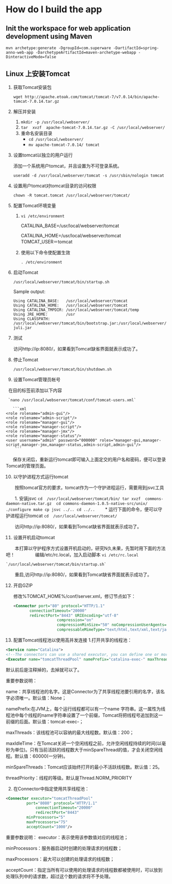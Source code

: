 # How do I build the app

## Init the workspace for web application development using Maven

`mvn archetype:generate -DgroupId=com.superware -DartifactId=spring-anno-web-app -DarchetypeArtifactId=maven-archetype-webapp -DinteractiveMode=false`

## Linux 上安装Tomcat

1. 获取Tomcat安装包

   `wget http://apache.etoak.com/tomcat/tomcat-7/v7.0.14/bin/apache-tomcat-7.0.14.tar.gz`

2. 解压并安装
   1. `mkdir -p /usr/local/webserver/`
   2. `tar  xvzf  apache-tomcat-7.0.14.tar.gz -C /usr/local/webserver/`
   3. 重命名安装目录
      * `cd /usr/local/webserver/`
      * `mv apache-tomcat-7.0.14/ tomcat`

3. 设置tomcat以独立的用户运行

   添加一个系统用户tomcat，并且设置为不可登录系统。 
   
   `useradd -d /usr/local/webserver/tomcat -s /usr/sbin/nologin tomcat`

4. 设置用户tomcat对tomcat目录的访问权限

   `chown -R tomcat.tomcat /usr/local/webserver/tomcat/`

5. 配置Tomcat环境变量
   1. `vi /etc/environment`
   
      CATALINA_BASE=/usr/local/webserver/tomcat
      <p>CATALINA_HOME=/usr/local/webserver/tomcat<br>
      TOMCAT_USER＝tomcat</p>
     
   2. 使用以下命令使配置生效
       
       `. /etc/environment`

6. 启动Tomcat

   `/usr/local/webserver/tomcat/bin/startup.sh`
   
    Sample output:
    ```
    Using CATALINA_BASE:   /usr/local/webserver/tomcat
    Using CATALINA_HOME:   /usr/local/webserver/tomcat
    Using CATALINA_TMPDIR: /usr/local/webserver/tomcat/temp
    Using JRE_HOME:        /usr
    Using CLASSPATH:       /usr/local/webserver/tomcat/bin/bootstrap.jar:/usr/local/webserver/tomcat/bin/tomcat-juli.jar
    ```
   
7. 测试

   访问http&#58;//ip:8080/，如果看到Tomcat缺省界面就表示成功了。

8. 停止Tomcat

   `/usr/local/webserver/tomcat/bin/shutdown.sh`

9. 设置Tomcat管理员帐号
     
     在目的标签前添加以下内容
   
     `nano /usr/local/webserver/tomcat/conf/tomcat-users.xml`
 
       ```xml
    <role rolename="admin-gui"/>
    <role rolename="admin-script"/>
    <role rolename="manager-gui"/>
    <role rolename="manager-script"/>
    <role rolename="manager-jmx"/>
    <role rolename="manager-status"/>
    <user username="admin" password="000000" roles="manager-gui,manager-script,manager-jmx,manager-status,admin-script,admin-gui"/>
        ```
   
　  保存关闭后，重新运行tomcat即可输入上面定交的用户名和密码，便可以登录Tomcat的管理页面。

10. 以守护进程方式运行tomcat

　　按照tomcat官方的要求，tomcat作为一个守护进程运行，需要用到jsvc工具

　　1. 安装jsvc
    ```
    cd  /usr/local/webserver/tomcat/bin/
    tar xvzf  commons-daemon-native.tar.gz 
    cd commons-daemon-1.0.5-native-src/unix/
    ./configure
    make
    cp jsvc ../..
    cd ../..
    ```
　　* 运行下面的命令，便可以守护进程运行tomcat
    `cd  /usr/local/webserver/tomcat/`

　　访问http&#58;//ip:8080/，如果看到Tomcat缺省界面就表示成功了。

11. 设置开机启动tomcat

　　本打算以守护程序方式设置开机启动的，研究N久未果，先暂时用下面的方法吧！
　　
　　编辑/etc/rc.local，加入启动脚本
    `vi /etc/rc.local`
 
    `/usr/local/webserver/tomcat/bin/startup.sh`

　　重启,访问http&#58;//ip:8080/，如果看到Tomcat缺省界面就表示成功了。

12. 开启GZIP

    修改%TOMCAT_HOME%/conf/server.xml，修订节点如下：
    ```xml
    <Connector port="80" protocol="HTTP/1.1"   
           connectionTimeout="20000"   
           redirectPort="8443" URIEncoding="utf-8"   
                       compression="on"   
                       compressionMinSize="50" noCompressionUserAgents="gozilla, traviata"   
                       compressableMimeType="text/html,text/xml,text/javascript,text/css,text/plain" /> 
    ```             
13. 配置Tomcat线程池以使用高并发连接
        1.打开共享的线程池：
  ```xml
  <Service name="Catalina">  
  <!--The connectors can use a shared executor, you can define one or more named thread pools-->  
  <Executor name="tomcatThreadPool" namePrefix="catalina-exec-" maxThreads="1000" minSpareThreads="50" maxIdleTime="600000"/>
  ```
  默认前后是注释<!-- -->掉的，去掉就可以了。

  重要参数说明：

  name：共享线程池的名字。这是Connector为了共享线程池要引用的名字，该名字必须唯一。默认值：None；

  namePrefix:在JVM上，每个运行线程都可以有一个name 字符串。这一属性为线程池中每个线程的name字符串设置了一个前缀，Tomcat将把线程号追加到这一前缀的后面。默认值：tomcat-exec-；

  maxThreads：该线程池可以容纳的最大线程数。默认值：200；

  maxIdleTime：在Tomcat关闭一个空闲线程之前，允许空闲线程持续的时间(以毫秒为单位)。只有当前活跃的线程数大于minSpareThread的值，才会关闭空闲线程。默认值：60000(一分钟)。

  minSpareThreads：Tomcat应该始终打开的最小不活跃线程数。默认值：25。

  threadPriority：线程的等级。默认是Thread.NORM_PRIORITY

  2. 在Connector中指定使用共享线程池：
  ```xml
  <Connector executor="tomcatThreadPool"
           port="8080" protocol="HTTP/1.1"
               connectionTimeout="20000"
               redirectPort="8443" 
           minProcessors="5"
           maxProcessors="75"
           acceptCount="1000"/>
   ```
 

  重要参数说明：
  executor：表示使用该参数值对应的线程池；

  minProcessors：服务器启动时创建的处理请求的线程数；

  maxProcessors：最大可以创建的处理请求的线程数；

  acceptCount：指定当所有可以使用的处理请求的线程数都被使用时，可以放到处理队列中的请求数，超过这个数的请求将不予处理。
